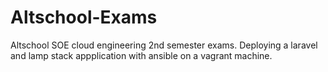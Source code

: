 # Altschool-Exams
 Altschool SOE cloud engineering 2nd semester exams. Deploying a laravel and lamp stack appplication with ansible on a vagrant machine.
